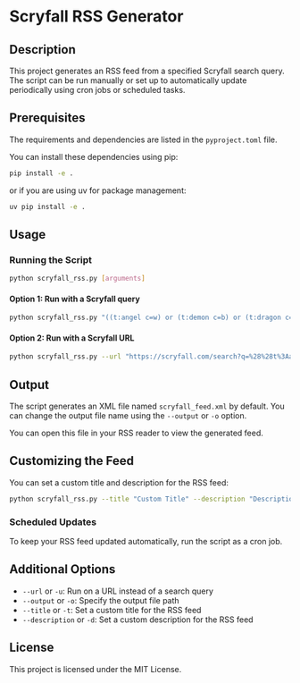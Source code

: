 # Scryfall RSS Generator

## Description

This project generates an RSS feed from a specified Scryfall search query. The script can be run manually or set up to automatically update periodically using cron jobs or scheduled tasks.

## Prerequisites

The requirements and dependencies are listed in the `pyproject.toml` file.

You can install these dependencies using pip:

```bash
pip install -e .
```

or if you are using uv for package management:

```bash
uv pip install -e .
```

## Usage

### Running the Script

```bash
python scryfall_rss.py [arguments]
```

#### Option 1: Run with a Scryfall query

```bash
python scryfall_rss.py "((t:angel c=w) or (t:demon c=b) or (t:dragon c=r) or (t:sphinx c=u) or (t:wurm c=g)) not:reprint order:released"
```

#### Option 2: Run with a Scryfall URL

```bash
python scryfall_rss.py --url "https://scryfall.com/search?q=%28%28t%3Aangel+c%3Dw%29+or+%28t%3Ademon+c%3Db%29+or+%28t%3Adragon+c%3Dr%29+or+%28t%3Asphinx+c%3Du%29+or+%28t%3Awurm+c%3Dg%29%29+not%3Areprint+order%3Areleased&order=name"
```


## Output

The script generates an XML file named `scryfall_feed.xml` by default. You can change the output file name using the `--output` or `-o` option.

You can open this file in your RSS reader to view the generated feed.

## Customizing the Feed

You can set a custom title and description for the RSS feed:

```bash
python scryfall_rss.py --title "Custom Title" --description "Description of the RSS feed"
```

### Scheduled Updates

To keep your RSS feed updated automatically, run the script as a cron job.

## Additional Options

- `--url` or `-u`: Run on a URL instead of a search query
- `--output` or `-o`: Specify the output file path
- `--title` or `-t`: Set a custom title for the RSS feed
- `--description` or `-d`: Set a custom description for the RSS feed

## License

This project is licensed under the MIT License.